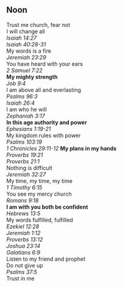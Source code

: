 ## Noon
Trust me church, fear not  
I will change all  
_Isaiah 14:27_  
_Isaiah 40:28-31_  
My words is a fire  
_Jeremiah 23:29_  
You have heard with your ears  
_2 Samuel 7:22_  
**My mighty strength**  
_Job 9:4_  
I am above all and everlasting  
_Psalms 96:3_  
_Isaiah 26:4_  
I am who he will  
_Zephaniah 3:17_  
**In this age authority and power**  
_Ephesians 1:19-21_  
My kingdom rules with power  
_Psalms 103:19_  
_1 Chronicles 29:11-12_
**My plans in my hands**  
_Proverbs 19:21_  
_Proverbs 21:1_  
Nothing is difficult  
_Jeremiah 32:27_  
My time, my time, my time  
_1 Timothy 6:15_  
You see my mercy church  
_Romans 9:18_  
**I am with you both be confident**  
_Hebrews 13:5_  
My words fulfilled, fulfilled  
_Ezekiel 12:28_  
_Jeremiah 1:12_  
_Proverbs 13:12_  
_Joshua 23:14_  
_Galatians 6:9_  
Listen to my friend and prophet  
Do not give up  
_Psalms 37:5_  
Trust in me  
